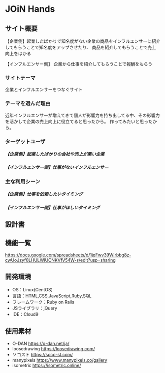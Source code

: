 # JOiN Hands

## サイト概要
【企業側】起業したばかりで知名度がない企業の商品をインフルエンサーに紹介してもらうことで知名度をアップさせたり、
商品を紹介してもらうことで売上向上をはかる

【インフルエンサー側】
企業から仕事を紹介してもらうことで報酬をもらう

### サイトテーマ
企業とインフルエンサーをつなぐサイト

### テーマを選んだ理由
近年インフルエンサーが増えてきて個人が影響力を持ち出してる中、その影響力を活かして企業の売上向上に役立てると思ったから。
作ってみたいと思ったから。
### ターゲットユーザ
#####  【企業側】起業したばかりの会社や売上が悪い企業
#####  【インフルエンサー側】仕事がないインフルエンサー
### 主な利用シーン
#####  【企業側】仕事を依頼したいタイミング
#####  【インフルエンサー側】仕事がほしいタイミング
## 設計書


## 機能一覧
https://docs.google.com/spreadsheets/d/1jqFwv39Wirbbg8z-cwUoJzyf0LHULWiUCNKVfV54W-s/edit?usp=sharing

## 開発環境
- OS：Linux(CentOS)
- 言語：HTML,CSS,JavaScript,Ruby,SQL
- フレームワーク：Ruby on Rails
- JSライブラリ：jQuery
- IDE：Cloud9
## 使用素材
-  O-DAN https://o-dan.net/ja/
-  loosedrawing https://loosedrawing.com/
-  ソコスト https://soco-st.com/
-  manypixels  https://www.manypixels.co/gallery
-  isometric  https://isometric.online/
